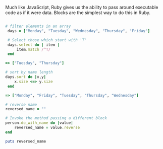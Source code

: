 Much like JavaScript, Ruby gives us the ability to pass around executable code as if it were data. Blocks are the simplest way to do this in Ruby.

```ruby

# filter elements in an array
 days = ["Monday", "Tuesday", "Wednesday", "Thursday", "Friday"]  

 # Select those which start with 'T' 
 days.select do | item |
     item.match /^T/
 end

=> ["Tuesday", "Thursday"]

# sort by name length
days.sort do |x,y|
    x.size <=> y.size
 end

=> ["Monday", "Friday", "Tuesday", "Thursday", "Wednesday"]

# reverse name
reversed_name = ""

# Invoke the method passing a different block
person.do_with_name do |value| 
    reversed_name = value.reverse
end

puts reversed_name
```